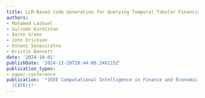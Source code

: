 ```yaml
---
title: LLM-Based Code Generation for Querying Temporal Tabular Financial Data
authors:
- Mohamed Lashuel
- Gulrukh Kurdistan
- Aaron Green
- John Erickson
- Oshani Seneviratne
- Kristin Bennett
date: '2024-10-01'
publishDate: '2024-12-28T20:44:00.248115Z'
publication_types:
- paper-conference
publication: '*IEEE Computational Intelligence in Finance and Economic Conference
  (CIFEr)*'
---
```

